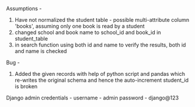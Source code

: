 Assumptions - 

1. Have not normalized the student table - possible multi-attribute column 'books', assuming only one book is read by a student
2. changed school and book name to school_id and book_id in student_table
3. in search function using both id and name to verify the results, both id and name is checked


Bug - 
1. Added the given records with help of python script and pandas which re-writes the original schema and hence the auto-increment student_id is broken  


Django admin credentials - 
username - admin
password - django@123